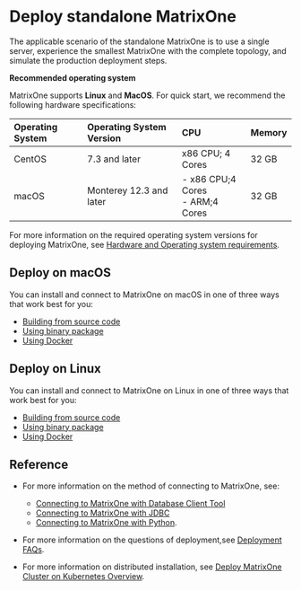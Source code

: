 # **Deploy standalone MatrixOne**

The applicable scenario of the standalone MatrixOne is to use a single server, experience the smallest MatrixOne with the complete topology, and simulate the production deployment steps.

**Recommended operating system**

MatrixOne supports **Linux** and **MacOS**. For quick start, we recommend the following hardware specifications:

| Operating System    | Operating System Version | CPU   |Memory|
| :------ | :----- | :-------------- |  :------|
|CentOS| 7.3 and later| x86 CPU; 4 Cores | 32 GB |
|macOS| Monterey 12.3 and later | - x86 CPU;4 Cores<br>- ARM;4 Cores | 32 GB |

For more information on the required operating system versions for deploying MatrixOne, see [Hardware and Operating system requirements](../FAQs/deployment-faqs.md).

## **Deploy on macOS**

You can install and connect to MatrixOne on macOS in one of three ways that work best for you:

- [Building from source code](install-on-macos/install-on-macos-method1.md)
- [Using binary package](install-on-macos/install-on-macos-method2.md)
- [Using Docker](install-on-macos/install-on-macos-method3.md)

## **Deploy on Linux**

You can install and connect to MatrixOne on Linux in one of three ways that work best for you:

- [Building from source code](install-on-linux/install-on-linux-method1.md)
- [Using binary package](install-on-linux/install-on-linux-method2.md)
- [Using Docker](install-on-linux/install-on-linux-method3.md)

## Reference

- For more information on the method of connecting to MatrixOne, see:

    + [Connecting to MatrixOne with Database Client Tool](../Develop/connect-mo/database-client-tools.md)
    + [Connecting to MatrixOne with JDBC](../Develop/connect-mo/java-connect-to-matrixone/connect-mo-with-jdbc.md)
    + [Connecting to MatrixOne with Python](../Develop/connect-mo/python-connect-to-matrixone.md).

- For more information on the questions of deployment,see [Deployment FAQs](../FAQs/deployment-faqs.md).

- For more information on distributed installation, see [Deploy MatrixOne Cluster on Kubernetes Overview](../Deploy/install-and-launch-in-k8s.md).
